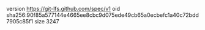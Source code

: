 version https://git-lfs.github.com/spec/v1
oid sha256:90f85a577144e4665ee8cbc9d075ede49cb65a0ecbefc1a40c72bdd7905c85f1
size 3247
